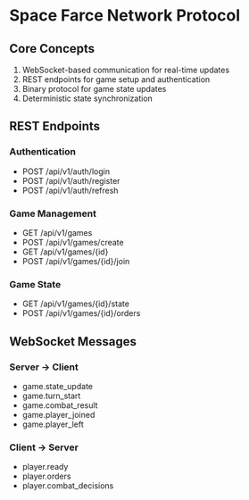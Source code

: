 # Space Farce Network Protocol

## Core Concepts
1. WebSocket-based communication for real-time updates
2. REST endpoints for game setup and authentication
3. Binary protocol for game state updates
4. Deterministic state synchronization

## REST Endpoints

### Authentication
- POST /api/v1/auth/login
- POST /api/v1/auth/register
- POST /api/v1/auth/refresh

### Game Management
- GET /api/v1/games
- POST /api/v1/games/create
- GET /api/v1/games/{id}
- POST /api/v1/games/{id}/join

### Game State
- GET /api/v1/games/{id}/state
- POST /api/v1/games/{id}/orders

## WebSocket Messages

### Server -> Client
- game.state_update
- game.turn_start
- game.combat_result
- game.player_joined
- game.player_left

### Client -> Server
- player.ready
- player.orders
- player.combat_decisions 